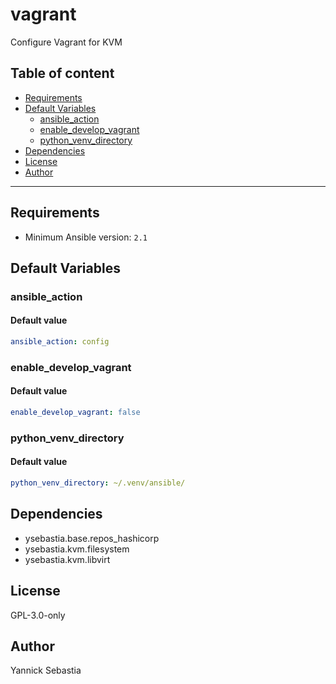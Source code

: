 # vagrant

Configure Vagrant for KVM

## Table of content

- [Requirements](#requirements)
- [Default Variables](#default-variables)
  - [ansible_action](#ansible_action)
  - [enable_develop_vagrant](#enable_develop_vagrant)
  - [python_venv_directory](#python_venv_directory)
- [Dependencies](#dependencies)
- [License](#license)
- [Author](#author)

---

## Requirements

- Minimum Ansible version: `2.1`

## Default Variables

### ansible_action

#### Default value

```YAML
ansible_action: config
```

### enable_develop_vagrant

#### Default value

```YAML
enable_develop_vagrant: false
```

### python_venv_directory

#### Default value

```YAML
python_venv_directory: ~/.venv/ansible/
```



## Dependencies

- ysebastia.base.repos_hashicorp
- ysebastia.kvm.filesystem
- ysebastia.kvm.libvirt

## License

GPL-3.0-only

## Author

Yannick Sebastia
